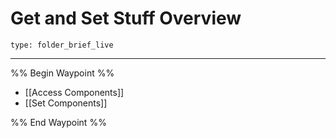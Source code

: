 # Get and Set Stuff Overview
 
```ccard
type: folder_brief_live
```
 
---

%% Begin Waypoint %%
- [[Access Components]]
- [[Set Components]]

%% End Waypoint %%